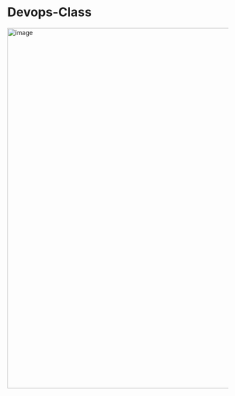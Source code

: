 # Devops-Class

<img width="820" alt="image" src="https://user-images.githubusercontent.com/95061534/192830255-25c22ab2-aab4-4af6-a4c6-54d279407630.png">
